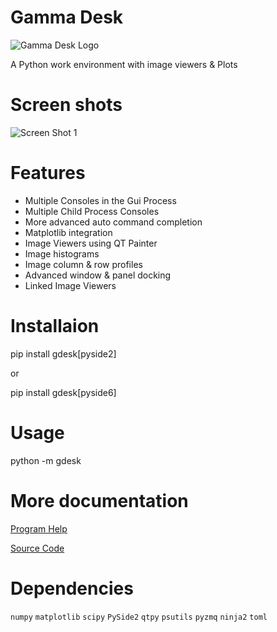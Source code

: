 # Gamma Desk

![Gamma Desk Logo](https://github.com/thocoo/gamma-desk/raw/main/gdesk/resources/logo/logo_128px.png)

A Python work environment with image viewers & Plots

# Screen shots

![Screen Shot 1](https://github.com/thocoo/gamma-desk/raw/main/doc/sphinx/source/figures/screenshot_01.jpg)

# Features

- Multiple Consoles in the Gui Process
- Multiple Child Process Consoles
- More advanced auto command completion
- Matplotlib integration
- Image Viewers using QT Painter
- Image histograms
- Image column & row profiles
- Advanced window & panel docking
- Linked Image Viewers

# Installaion

  pip install gdesk[pyside2] 

or

  pip install gdesk[pyside6] 

# Usage

  python -m gdesk

# More documentation

[Program Help](https://thocoo.github.io/gdesk-data/docs)

[Source Code](https://github.com/thocoo/gamma-desk)

# Dependencies 

`numpy`
`matplotlib`
`scipy`
`PySide2`
`qtpy`
`psutils`
`pyzmq`
`ninja2`
`toml`
